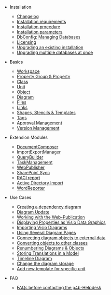 - Installation

	- [Changelog](/changelog.md)
	- [Installation requirements](/installation-requirements.md)
	- [Installation procedure](/installation-procedure.md)
	- [Installation parameters](/installation-parameters/)
	- [DbConfig: Managing Databases](/dbconfig-managing-databases/)
	- [Licensing](/licensing/)
	- [Upgrading an existing installation](/upgrading-an-existing-installation.md)
	- [Upgrading multiple databases at once](/upgrading-multiple-databases-at-once.md)
- Basics

	- [Workspace](/workspace/)
	- [ Property Group & Property](/property-group-and-property/)
	- [Class](/class.md)
	- [Unit](/unit.md)
	- [Object](/object.md)
	- [Diagram](/diagram.md)
	- [Files](/files.md)
	- [Links](/links/)
	- [Shapes, Stencils & Templates](/shapes-stencils-and-templates/)
	- [Tags](/tags.md)
	- [Approval Management](/approval-management/)
	- [Version Management](/version-management.md)
- Extension Modules

	- [DocumentComposer](/documentcomposer/)
	- [ImportExportManager](/importexportmanager/)
	- [QueryBuilder](/querybuilder/)
	- [TaskManagement](/taskmanagement/)
	- [WebPublisher](/webpublisher/)
	- [SharePoint Sync](/sharepoint-sync/)
	- [RACI report](/raci-report.md)
	- [Active Directory Import](/active-directory-import.md)
	- [WordReporter](/wordreporter/)
- Use Cases

	- [Creating a dependency diagram](/creating-a-dependency-diagram.md)
	- [Diagram Update](/diagram-update/)
	- [Working with the Web-Publication](/working-with-the-web-publication/)
	- [Displaying Properties as Visio Data Graphics](/displaying-properties-as-visio-data-graphics.md)
	- [Importing Visio Diagrams](/importing-visio-diagrams.md)
	- [Using Several Diagram Pages](/using-several-diagram-pages.md)
	- [Connecting diagram objects to external data](/connecting-diagram-objects-to-external-data.md)
	- [Converting objects to other classes](/converting-objects-to-other-classes.md)
	- [Renumbering Diagrams & Objects](/renumbering-diagrams-and-objects.md)
	- [Storing Translations in a Model](/storing-translations-in-a-model.md)
	- [Timeline Diagram](/timeline-diagram/)
	- [Change the diagram storage](/change-the-diagram-storage.md)
	- [Add new template for specific unit](/add-new-template-for-specific-unit.md)
- FAQ

	- [FAQs before contacting the p4b-Helpdesk](/faqs-before-contacting-the-p4b-helpdesk/)

